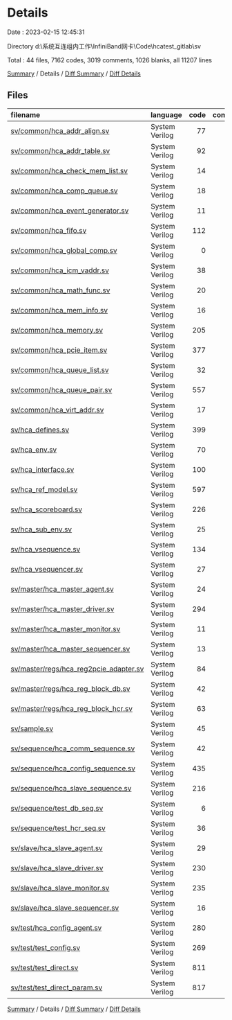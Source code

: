 # Details

Date : 2023-02-15 12:45:31

Directory d:\\系统互连组内工作\\InfiniBand网卡\\Code\\hcatest_gitlab\\sv

Total : 44 files,  7162 codes, 3019 comments, 1026 blanks, all 11207 lines

[Summary](results.md) / Details / [Diff Summary](diff.md) / [Diff Details](diff-details.md)

## Files
| filename | language | code | comment | blank | total |
| :--- | :--- | ---: | ---: | ---: | ---: |
| [sv/common/hca_addr_align.sv](/sv/common/hca_addr_align.sv) | System Verilog | 77 | 84 | 18 | 179 |
| [sv/common/hca_addr_table.sv](/sv/common/hca_addr_table.sv) | System Verilog | 92 | 45 | 18 | 155 |
| [sv/common/hca_check_mem_list.sv](/sv/common/hca_check_mem_list.sv) | System Verilog | 14 | 27 | 9 | 50 |
| [sv/common/hca_comp_queue.sv](/sv/common/hca_comp_queue.sv) | System Verilog | 18 | 28 | 10 | 56 |
| [sv/common/hca_event_generator.sv](/sv/common/hca_event_generator.sv) | System Verilog | 11 | 0 | 3 | 14 |
| [sv/common/hca_fifo.sv](/sv/common/hca_fifo.sv) | System Verilog | 112 | 115 | 27 | 254 |
| [sv/common/hca_global_comp.sv](/sv/common/hca_global_comp.sv) | System Verilog | 0 | 0 | 1 | 1 |
| [sv/common/hca_icm_vaddr.sv](/sv/common/hca_icm_vaddr.sv) | System Verilog | 38 | 27 | 16 | 81 |
| [sv/common/hca_math_func.sv](/sv/common/hca_math_func.sv) | System Verilog | 20 | 37 | 11 | 68 |
| [sv/common/hca_mem_info.sv](/sv/common/hca_mem_info.sv) | System Verilog | 16 | 27 | 9 | 52 |
| [sv/common/hca_memory.sv](/sv/common/hca_memory.sv) | System Verilog | 205 | 131 | 51 | 387 |
| [sv/common/hca_pcie_item.sv](/sv/common/hca_pcie_item.sv) | System Verilog | 377 | 96 | 47 | 520 |
| [sv/common/hca_queue_list.sv](/sv/common/hca_queue_list.sv) | System Verilog | 32 | 27 | 9 | 68 |
| [sv/common/hca_queue_pair.sv](/sv/common/hca_queue_pair.sv) | System Verilog | 557 | 166 | 43 | 766 |
| [sv/common/hca_virt_addr.sv](/sv/common/hca_virt_addr.sv) | System Verilog | 17 | 22 | 8 | 47 |
| [sv/hca_defines.sv](/sv/hca_defines.sv) | System Verilog | 399 | 104 | 71 | 574 |
| [sv/hca_env.sv](/sv/hca_env.sv) | System Verilog | 70 | 61 | 27 | 158 |
| [sv/hca_interface.sv](/sv/hca_interface.sv) | System Verilog | 100 | 71 | 21 | 192 |
| [sv/hca_ref_model.sv](/sv/hca_ref_model.sv) | System Verilog | 597 | 507 | 98 | 1,202 |
| [sv/hca_scoreboard.sv](/sv/hca_scoreboard.sv) | System Verilog | 226 | 59 | 28 | 313 |
| [sv/hca_sub_env.sv](/sv/hca_sub_env.sv) | System Verilog | 25 | 38 | 8 | 71 |
| [sv/hca_vsequence.sv](/sv/hca_vsequence.sv) | System Verilog | 134 | 42 | 17 | 193 |
| [sv/hca_vsequencer.sv](/sv/hca_vsequencer.sv) | System Verilog | 27 | 35 | 9 | 71 |
| [sv/master/hca_master_agent.sv](/sv/master/hca_master_agent.sv) | System Verilog | 24 | 41 | 8 | 73 |
| [sv/master/hca_master_driver.sv](/sv/master/hca_master_driver.sv) | System Verilog | 294 | 126 | 43 | 463 |
| [sv/master/hca_master_monitor.sv](/sv/master/hca_master_monitor.sv) | System Verilog | 11 | 27 | 5 | 43 |
| [sv/master/hca_master_sequencer.sv](/sv/master/hca_master_sequencer.sv) | System Verilog | 13 | 33 | 5 | 51 |
| [sv/master/regs/hca_reg2pcie_adapter.sv](/sv/master/regs/hca_reg2pcie_adapter.sv) | System Verilog | 84 | 41 | 9 | 134 |
| [sv/master/regs/hca_reg_block_db.sv](/sv/master/regs/hca_reg_block_db.sv) | System Verilog | 42 | 61 | 9 | 112 |
| [sv/master/regs/hca_reg_block_hcr.sv](/sv/master/regs/hca_reg_block_hcr.sv) | System Verilog | 63 | 74 | 18 | 155 |
| [sv/sample.sv](/sv/sample.sv) | System Verilog | 45 | 0 | 12 | 57 |
| [sv/sequence/hca_comm_sequence.sv](/sv/sequence/hca_comm_sequence.sv) | System Verilog | 42 | 43 | 8 | 93 |
| [sv/sequence/hca_config_sequence.sv](/sv/sequence/hca_config_sequence.sv) | System Verilog | 435 | 62 | 27 | 524 |
| [sv/sequence/hca_slave_sequence.sv](/sv/sequence/hca_slave_sequence.sv) | System Verilog | 216 | 45 | 20 | 281 |
| [sv/sequence/test_db_seq.sv](/sv/sequence/test_db_seq.sv) | System Verilog | 6 | 22 | 4 | 32 |
| [sv/sequence/test_hcr_seq.sv](/sv/sequence/test_hcr_seq.sv) | System Verilog | 36 | 40 | 7 | 83 |
| [sv/slave/hca_slave_agent.sv](/sv/slave/hca_slave_agent.sv) | System Verilog | 29 | 43 | 8 | 80 |
| [sv/slave/hca_slave_driver.sv](/sv/slave/hca_slave_driver.sv) | System Verilog | 230 | 100 | 24 | 354 |
| [sv/slave/hca_slave_monitor.sv](/sv/slave/hca_slave_monitor.sv) | System Verilog | 235 | 65 | 18 | 318 |
| [sv/slave/hca_slave_sequencer.sv](/sv/slave/hca_slave_sequencer.sv) | System Verilog | 16 | 32 | 6 | 54 |
| [sv/test/hca_config_agent.sv](/sv/test/hca_config_agent.sv) | System Verilog | 280 | 54 | 22 | 356 |
| [sv/test/test_config.sv](/sv/test/test_config.sv) | System Verilog | 269 | 92 | 28 | 389 |
| [sv/test/test_direct.sv](/sv/test/test_direct.sv) | System Verilog | 811 | 91 | 86 | 988 |
| [sv/test/test_direct_param.sv](/sv/test/test_direct_param.sv) | System Verilog | 817 | 178 | 100 | 1,095 |

[Summary](results.md) / Details / [Diff Summary](diff.md) / [Diff Details](diff-details.md)